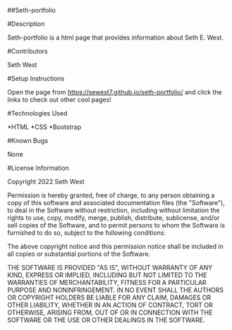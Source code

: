 ##Seth-portfolio

#Description

Seth-portfolio is a html page that provides information about Seth E. West.

#Contributors

Seth West

#Setup Instructions

Open the page from https://sewest7.github.io/seth-portfolio/ and click the links to check out other cool pages!

#Technologies Used

*HTML
*CSS
*Bootstrap

#Known Bugs

None

#License Information

Copyright 2022 Seth West

Permission is hereby granted, free of charge, to any person obtaining a copy of this software and associated documentation files (the "Software"), to deal in the Software without restriction, including without limitation the rights to use, copy, modify, merge, publish, distribute, sublicense, and/or sell copies of the Software, and to permit persons to whom the Software is furnished to do so, subject to the following conditions:

The above copyright notice and this permission notice shall be included in all copies or substantial portions of the Software.

THE SOFTWARE IS PROVIDED "AS IS", WITHOUT WARRANTY OF ANY KIND, EXPRESS OR IMPLIED, INCLUDING BUT NOT LIMITED TO THE WARRANTIES OF MERCHANTABILITY, FITNESS FOR A PARTICULAR PURPOSE AND NONINFRINGEMENT. IN NO EVENT SHALL THE AUTHORS OR COPYRIGHT HOLDERS BE LIABLE FOR ANY CLAIM, DAMAGES OR OTHER LIABILITY, WHETHER IN AN ACTION OF CONTRACT, TORT OR OTHERWISE, ARISING FROM, OUT OF OR IN CONNECTION WITH THE SOFTWARE OR THE USE OR OTHER DEALINGS IN THE SOFTWARE.



